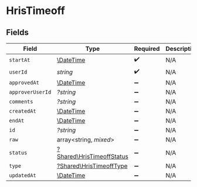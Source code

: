 # HrisTimeoff


## Fields

| Field                                                                 | Type                                                                  | Required                                                              | Description                                                           |
| --------------------------------------------------------------------- | --------------------------------------------------------------------- | --------------------------------------------------------------------- | --------------------------------------------------------------------- |
| `startAt`                                                             | [\DateTime](https://www.php.net/manual/en/class.datetime.php)         | :heavy_check_mark:                                                    | N/A                                                                   |
| `userId`                                                              | *string*                                                              | :heavy_check_mark:                                                    | N/A                                                                   |
| `approvedAt`                                                          | [\DateTime](https://www.php.net/manual/en/class.datetime.php)         | :heavy_minus_sign:                                                    | N/A                                                                   |
| `approverUserId`                                                      | *?string*                                                             | :heavy_minus_sign:                                                    | N/A                                                                   |
| `comments`                                                            | *?string*                                                             | :heavy_minus_sign:                                                    | N/A                                                                   |
| `createdAt`                                                           | [\DateTime](https://www.php.net/manual/en/class.datetime.php)         | :heavy_minus_sign:                                                    | N/A                                                                   |
| `endAt`                                                               | [\DateTime](https://www.php.net/manual/en/class.datetime.php)         | :heavy_minus_sign:                                                    | N/A                                                                   |
| `id`                                                                  | *?string*                                                             | :heavy_minus_sign:                                                    | N/A                                                                   |
| `raw`                                                                 | array<string, *mixed*>                                                | :heavy_minus_sign:                                                    | N/A                                                                   |
| `status`                                                              | [?Shared\HrisTimeoffStatus](../../Models/Shared/HrisTimeoffStatus.md) | :heavy_minus_sign:                                                    | N/A                                                                   |
| `type`                                                                | [?Shared\HrisTimeoffType](../../Models/Shared/HrisTimeoffType.md)     | :heavy_minus_sign:                                                    | N/A                                                                   |
| `updatedAt`                                                           | [\DateTime](https://www.php.net/manual/en/class.datetime.php)         | :heavy_minus_sign:                                                    | N/A                                                                   |